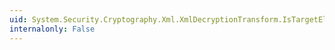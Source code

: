 ```yaml
---
uid: System.Security.Cryptography.Xml.XmlDecryptionTransform.IsTargetElement(System.Xml.XmlElement,System.String)
internalonly: False
---
```

